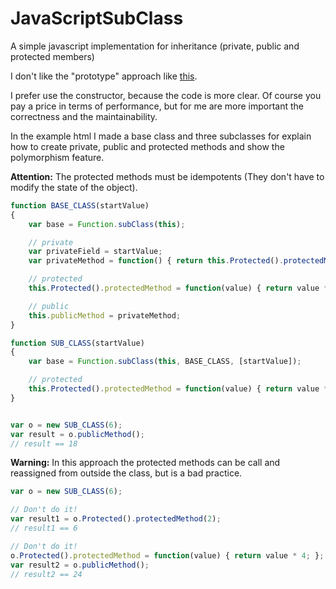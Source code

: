 JavaScriptSubClass
=================

A simple javascript implementation for inheritance (private, public and protected members)

I don't like the "prototype" approach like [this](http://philipwalton.com/articles/implementing-private-and-protected-members-in-javascript/).

I prefer use the constructor, because the code is more clear.
Of course you pay a price in terms of performance, but for me are more important the correctness and the maintainability.

In the example html I made a base class and three subclasses for explain how to create private, public and protected methods and show the polymorphism feature.

**Attention:** The protected methods must be idempotents (They don't have to modify the state of the object).

```javascript
function BASE_CLASS(startValue)
{
	var base = Function.subClass(this);

	// private
	var privateField = startValue;
	var privateMethod = function() { return this.Protected().protectedMethod(privateField); };

	// protected
	this.Protected().protectedMethod = function(value) { return value * 2; }

	// public
	this.publicMethod = privateMethod;
}

function SUB_CLASS(startValue)
{
	var base = Function.subClass(this, BASE_CLASS, [startValue]);

	// protected
	this.Protected().protectedMethod = function(value) { return value * 3; }
}


var o = new SUB_CLASS(6);
var result = o.publicMethod();
// result == 18
``` 

**Warning:** In this approach the protected methods can be call and reassigned from outside the class, but is a bad practice.

```javascript
var o = new SUB_CLASS(6);

// Don't do it!
var result1 = o.Protected().protectedMethod(2);
// result1 == 6

// Don't do it!
o.Protected().protectedMethod = function(value) { return value * 4; };
var result2 = o.publicMethod();
// result2 == 24
``` 
